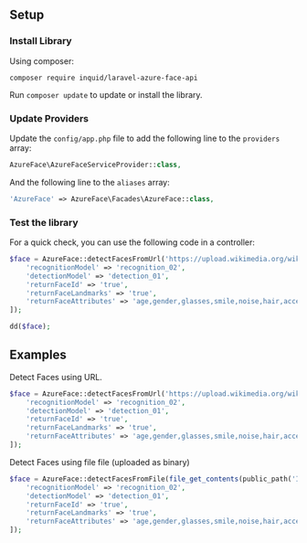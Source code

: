 ## Setup

### Install Library

Using composer:

`composer require inquid/laravel-azure-face-api`

Run `composer update` to update or install the library.

### Update Providers

Update the `config/app.php` file to add the following line to the `providers` array:

```php
AzureFace\AzureFaceServiceProvider::class,
```

And the following line to the `aliases` array:

```php
'AzureFace' => AzureFace\Facades\AzureFace::class,
```

### Test the library

For a quick check, you can use the following code in a controller:

```php
$face = AzureFace::detectFacesFromUrl('https://upload.wikimedia.org/wikipedia/commons/thumb/d/d2/Donald_Trump_August_19%2C_2015_%28cropped%29.jpg/245px-Donald_Trump_August_19%2C_2015_%28cropped%29.jpg', [
    'recognitionModel' => 'recognition_02',
    'detectionModel' => 'detection_01',
    'returnFaceId' => 'true',
    'returnFaceLandmarks' => 'true',
    'returnFaceAttributes' => 'age,gender,glasses,smile,noise,hair,accessories,emotion,makeup,headPose,facialHair,occlusion,blur,exposure',
]);

dd($face);
```

## Examples

Detect Faces using URL.

```php
$face = AzureFace::detectFacesFromUrl('https://upload.wikimedia.org/wikipedia/commons/thumb/d/d2/Donald_Trump_August_19%2C_2015_%28cropped%29.jpg/245px-Donald_Trump_August_19%2C_2015_%28cropped%29.jpg', [
    'recognitionModel' => 'recognition_02',
    'detectionModel' => 'detection_01',
    'returnFaceId' => 'true',
    'returnFaceLandmarks' => 'true',
    'returnFaceAttributes' => 'age,gender,glasses,smile,noise,hair,accessories,emotion,makeup,headPose,facialHair,occlusion,blur,exposure',
]);
```

Detect Faces using file file (uploaded as binary)

```php
$face = AzureFace::detectFacesFromFile(file_get_contents(public_path('IMG.jpg')), [
    'recognitionModel' => 'recognition_02',
    'detectionModel' => 'detection_01',
    'returnFaceId' => 'true',
    'returnFaceLandmarks' => 'true',
    'returnFaceAttributes' => 'age,gender,glasses,smile,noise,hair,accessories,emotion,makeup,headPose,facialHair,occlusion,blur,exposure',
]);
```
